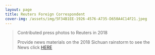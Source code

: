 ```yaml
---
layout: page
title: Reuters Foreign Correspondent
cover-img: /assets/img/5F34B1EE-1926-4576-A735-D650A4C14F21.jpeg
---
```


> Contributed press photos to Reuters in 2018
> 
> Provide news materials on the 2018 Sichuan rainstorm
to see the News click [HERE](https://mobile.reuters.com/news/picture/china-floods-wreak-havoc-block-roads-and-idUSKBN1K402B)

